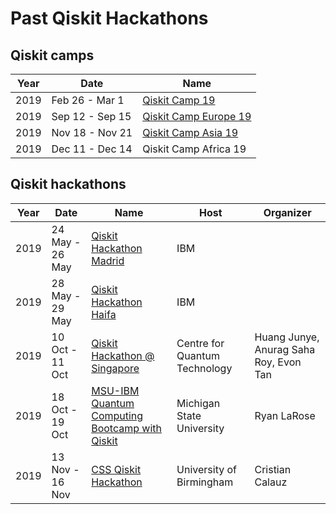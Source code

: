 # Past Qiskit Hackathons

 ## Qiskit camps

 | Year | Date            | Name                  |
 |------|-----------------|-----------------------|
 | 2019 | Feb 26 - Mar 1  | [Qiskit Camp 19](Qiskit%20Camps/Qiskit%20Camp%2019.md)        |
 | 2019 | Sep 12 - Sep 15 | [Qiskit Camp Europe 19](Qiskit%20Camps/Qiskit%20Camp%20Europe%2019.md) |
 | 2019 | Nov 18 - Nov 21 | [Qiskit Camp Asia 19](Qiskit%20Camps/Qiskit%20Camp%20Asia%2019.md)   |
 | 2019 | Dec 11 - Dec 14 | Qiskit Camp Africa 19 |

 ## Qiskit hackathons

 | Year | Date            | Name                                           | Host                          | Organizer                              |
 |------|-----------------|------------------------------------------------|-------------------------------|----------------------------------------|
 | 2019 | 24 May - 26 May | [Qiskit Hackathon Madrid](Qiskit%20Hackathons/Qiskit%20Hackathon%20Madrid.md)                        | IBM                           |                                        |
 | 2019 | 28 May - 29 May | [Qiskit Hackathon Haifa](Qiskit%20Hackathons/Qiskit%20Hackathon%20Haifa.md)                         | IBM                           |                                        |
 | 2019 | 10 Oct - 11 Oct | [Qiskit Hackathon @ Singapore](Qiskit%20Hackathons/Qiskit%20Hackathon%20%40%20Singapore.md)                   | Centre for Quantum Technology | Huang Junye, Anurag Saha Roy, Evon Tan |
 | 2019 | 18 Oct - 19 Oct | [MSU-IBM Quantum Computing Bootcamp with Qiskit](Qiskit%20Hackathons/MSU-IBM%20Quantum%20Computing%20Bootcamp%20with%20Qiskit.md) | Michigan State University     | Ryan LaRose                            |
 | 2019 | 13 Nov - 16 Nov | [CSS Qiskit Hackathon](Qiskit%20Hackathons/CSS%20Qiskit%20Hackathon.md)                           | University of Birmingham      | Cristian Calauz                        |
